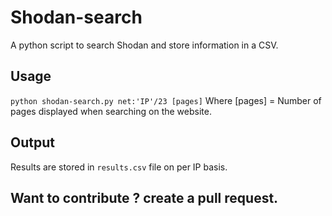 # Shodan-search
A python script to search Shodan and store information in a CSV.

## Usage
```python shodan-search.py net:'IP'/23 [pages]```
Where [pages] = Number of pages displayed when searching on the website.

## Output
Results are stored in ```results.csv``` file on per IP basis.

## Want to contribute ? create a pull request.